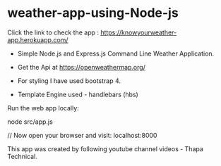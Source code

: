 # weather-app-using-Node-js

Click the link to check the app : https://knowyourweather-app.herokuapp.com/


- Simple Node.js and Express.js Command Line Weather Application.

- Get the Api at https://openweathermap.org/

- For styling I have used bootstrap 4.

- Template Engine used - handlebars (hbs)


Run the web app locally:

node src/app.js

// Now open your browser and visit: localhost:8000

This app was created by following youtube channel videos - Thapa Technical.

